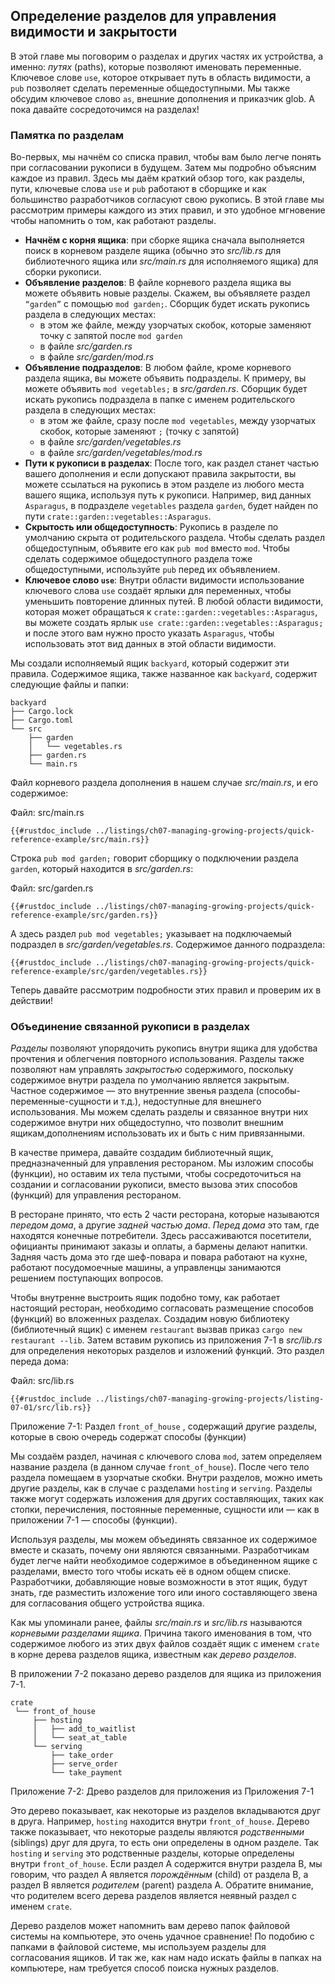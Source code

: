 ## Определение разделов для управления видимости и закрытости

В этой главе мы поговорим о разделах и других частях их устройства, а именно: *путях* (paths), которые позволяют именовать переменные. Ключевое слове `use`, которое открывает путь в область видимости, а `pub` позволяет сделать переменные общедоступными. Мы также обсудим ключевое слово `as`, внешние дополнения и приказчик glob. А пока давайте сосредоточимся на разделах!



### Памятка по разделам
Во-первых, мы начнём со списка правил, чтобы вам было легче понять при согласовании рукописи в будущем. Затем мы подробно объясним каждое из правил.
Здесь мы даём краткий обзор того, как разделы, пути, ключевые слова `use` и  `pub` работают в сборщике и как большинство разработчиков согласуют свою рукопись. В этой главе мы рассмотрим примеры каждого из этих правил, и это удобное мгновение чтобы напомнить о том, как работают разделы.

- **Начнём с корня ящика**: при сборке ящика сначала выполняется поиск в корневом разделе ящика (обычно это *src/lib.rs* для библиотечного ящика или *src/main.rs* для исполняемого ящика) для сборки рукописи.
- **Объявление разделов**: В файле корневого раздела ящика вы можете объявить новые разделы. Скажем, вы объявляете раздел `“garden”` с помощью `mod garden;`. Сборщик будет искать рукопись раздела в следующих местах:
    - в этом же файле, между узорчатых скобок, которые заменяют точку с запятой после `mod garden`
    - в файле *src/garden.rs*
    - в файле *src/garden/mod.rs*
- **Объявление подразделов**: В любом файле, кроме корневого раздела ящика, вы можете объявить подразделы. К примеру, вы можете объявить  `mod vegetables;` в *src/garden.rs*. Сборщик будет искать рукопись подраздела в папке с именем родительского раздела в следующих местах:
    - в этом же файле, сразу после `mod vegetables`, между узорчатых скобок, которые заменяют `;` (точку с запятой)
    - в файле *src/garden/vegetables.rs*
    - в файле *src/garden/vegetables/mod.rs*
- **Пути к рукописи в разделах**: После того, как раздел станет частью вашего дополнения и если допускают правила закрытости, вы можете ссылаться на рукопись в этом разделе из любого места вашего ящика, используя путь к рукописи. Например, вид данных `Asparagus`, в подразделе `vegetables` раздела `garden`, будет найден по пути `crate::garden::vegetables::Asparagus`.
- **Скрытость или общедоступность**: Рукопись в разделе по умолчанию скрыта от родительского раздела. Чтобы сделать раздел общедоступным, объявите его как `pub mod` вместо `mod`. Чтобы сделать содержимое общедоступного раздела тоже общедоступными, используйте `pub` перед их объявлением.
- **Ключевое слово `use`**: Внутри области видимости использование ключевого слова `use` создаёт ярлыки для переменных, чтобы уменьшить повторение длинных путей. В любой области видимости, которая может обращаться к `crate::garden::vegetables::Asparagus`, вы можете создать ярлык `use crate::garden::vegetables::Asparagus;` и после этого вам нужно просто указать `Asparagus`, чтобы использовать этот вид данных в этой области видимости.

Мы создали исполняемый ящик `backyard`, который содержит эти правила. Содержимое ящика, также названное как `backyard`, содержит следующие файлы и папки:

```text
backyard
├── Cargo.lock
├── Cargo.toml
└── src
    ├── garden
    │   └── vegetables.rs
    ├── garden.rs
    └── main.rs
```

Файл корневого раздела дополнения в нашем случае  *src/main.rs*, и его содержимое:

<span class="filename">Файл: src/main.rs</span>

```rust,noplayground,ignore
{{#rustdoc_include ../listings/ch07-managing-growing-projects/quick-reference-example/src/main.rs}}
```

Строка `pub mod garden;` говорит сборщику о подключении раздела `garden`, который находится в *src/garden.rs*:

<span class="filename">Файл: src/garden.rs</span>

```rust,noplayground,ignore
{{#rustdoc_include ../listings/ch07-managing-growing-projects/quick-reference-example/src/garden.rs}}
```

А здесь раздел `pub mod vegetables;` указывает на подключаемый подраздел в *src/garden/vegetables.rs*. Содержимое данного подраздела:

```rust,noplayground,ignore
{{#rustdoc_include ../listings/ch07-managing-growing-projects/quick-reference-example/src/garden/vegetables.rs}}
```

Теперь давайте рассмотрим подробности этих правил и проверим их в действии!

### Объединение связанной рукописи в разделах

*Разделы* позволяют упорядочить рукопись внутри ящика для удобства прочтения и облегчения повторного использования. Разделы также позволяют нам управлять *закрытостью* содержимого, поскольку содержимое внутри раздела по умолчанию является закрытым. Частное содержимое — это внутренние звенья раздела (способы-переменные-сущности и т.д.), недоступные для внешнего использования. Мы можем сделать разделы и связанное внутри них содержимое внутри них общедоступно, что позволит внешним ящикам,дополнениям использовать их и быть с ним привязанными.

В качестве примера, давайте создадим библиотечный ящик, предназначенный для управления рестораном. Мы изложим способы (функции), но оставим их тела пустыми, чтобы сосредоточиться на создании и согласовании рукописи, вместо вызова этих способов (функций) для управления рестораном.

В ресторане принято, что есть 2 части ресторана, которые называются *передом дома*, а другие *задней частью дома*. *Перед дома* это там, где находятся конечные потребители. Здесь рассаживаются посетители, официанты принимают заказы и оплаты, а бармены делают напитки. Задняя часть дома это где шеф-повара и повара работают на кухне,  работают посудомоечные машины, а управленцы занимаются решением поступающих вопросов.

Чтобы внутренне выстроить ящик подобно тому, как работает настоящий ресторан, необходимо согласовать размещение способов (функций) во вложенных разделах. Создадим новую библиотеку (библиотечный ящик) с именем `restaurant` вызвав приказ `cargo new restaurant --lib`. Затем вставим рукопись из приложения 7-1 в *src/lib.rs* для определения некоторых разделов и изложений функций. Это раздел переда дома:

<span class="filename">Файл: src/lib.rs</span>

```rust,noplayground
{{#rustdoc_include ../listings/ch07-managing-growing-projects/listing-07-01/src/lib.rs}}
```

<span class="caption">Приложение 7-1: Раздел <code>front_of_house</code> , содержащий другие разделы, которые в свою очередь содержат способы (функции)</span>

Мы создаём раздел, начиная с ключевого слова `mod`, затем определяем название раздела (в данном случае `front_of_house`). После чего тело раздела помещаем в узорчатые скобки. Внутри разделов, можно иметь другие разделы, как в случае с разделами `hosting` и `serving`. Разделы также могут содержать изложения для других составляющих, таких как стопки, перечисления, постоянные переменные, сущности или — как в приложении 7-1 — способы (функции).

Используя разделы, мы можем объединять связанное их содержимое вместе и сказать, почему они являются связанными. Разработчикам будет легче найти необходимое содержимое в объединенном ящике с разделами, вместо того чтобы искать её в одном общем списке. Разработчики, добавляющие новые возможности в этот ящик, будут знать, где разместить изложение того или иного составляющего звена для согласования общего устройства ящика.

Как мы упоминали ранее, файлы *src/main.rs* и *src/lib.rs* называются *корневыми разделами ящика*. Причина такого именования в том, что содержимое любого из этих двух файлов создаёт ящик с именем `crate` в корне дерева разделов ящика, известным как *дерево разделов*.

В приложении 7-2 показано дерево разделов для ящика из приложения 7-1.

```text
crate
 └── front_of_house
     ├── hosting
     │   ├── add_to_waitlist
     │   └── seat_at_table
     └── serving
         ├── take_order
         ├── serve_order
         └── take_payment
```

<span class="caption">Приложение 7-2: Древо разделов для приложения из Приложения 7-1</span>

Это дерево показывает, как некоторые из разделов вкладываются друг в друга. Например, `hosting` находится внутри `front_of_house`. Дерево также показывает, что некоторые разделы являются  *родственными* (siblings) друг для друга, то есть они определены в одном разделе. Так `hosting` и `serving` это родственные разделы, которые определены внутри `front_of_house`. Если раздел A содержится внутри раздела B, мы говорим, что раздел A является *порождённым* (child) от раздела B, а раздел B является *родителем* (parent) раздела A. Обратите внимание, что родителем всего дерева разделов является неявный раздел с именем `crate`.

Дерево разделов может напомнить вам дерево папок файловой системы на компьютере, это очень удачное сравнение! По подобию с папками в файловой системе, мы используем разделы для согласования ящиков. И так же, как нам надо искать файлы в папках на компьютере, нам требуется способ поиска нужных разделов.
